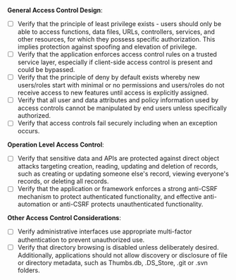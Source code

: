 <b>General Access Control Design</b>:

- [ ] Verify that the principle of least privilege exists - users should only be able to access functions, data files, URLs, controllers, services, and other resources, for which they possess specific authorization. This implies protection against spoofing and elevation of privilege.
- [ ] Verify that the application enforces access control rules on a trusted service layer, especially if client-side access control is present and could be bypassed.
- [ ] Verify that the principle of deny by default exists whereby new users/roles start with minimal or no permissions and users/roles do not receive access to new features until access is explicitly assigned.
- [ ] Verify that all user and data attributes and policy information used by access controls cannot be manipulated by end users unless specifically authorized.
- [ ] Verify that access controls fail securely including when an exception occurs.

<b>Operation Level Access Control</b>:

- [ ] Verify that sensitive data and APIs are protected against direct object attacks targeting creation, reading, updating and deletion of records, such as creating or updating someone else's record, viewing everyone's records, or deleting all records.
- [ ] Verify that the application or framework enforces a strong anti-CSRF mechanism to protect authenticated functionality, and effective anti-automation or anti-CSRF protects unauthenticated functionality.

<b>Other Access Control Considerations</b>:

- [ ] Verify administrative interfaces use appropriate multi-factor authentication to prevent unauthorized use.
- [ ] Verify that directory browsing is disabled unless deliberately desired. Additionally, applications should not allow discovery or disclosure of file or directory metadata, such as Thumbs.db, .DS_Store, .git or .svn folders.